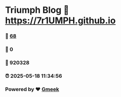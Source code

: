 # Triumph Blog :link: https://7r1UMPH.github.io 
### :page_facing_up: [68](https://7r1UMPH.github.io/tag.html) 
### :speech_balloon: 0 
### :hibiscus: 920328 
### :alarm_clock: 2025-05-18 11:34:56 
### Powered by :heart: [Gmeek](https://github.com/Meekdai/Gmeek)
